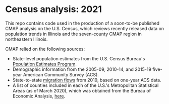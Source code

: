# Census analysis: 2021

This repo contains code used in the production of a soon-to-be published CMAP analysis on the U.S. Census, which reviews recently released data on population trends in Illinois and the seven-county CMAP region in northeastern Illinois.

CMAP relied on the following sources:
- State-level population estimates from the U.S. Census Bureau's [Population Estimates Program](https://www.census.gov/programs-surveys/popest.html).
- Demographic information from the 2005-09, 2010-14, and 2015-19 five-year American Community Survey (ACS).
- State-to-state [migration flows](https://www.census.gov/data/tables/time-series/demo/geographic-mobility/state-to-state-migration.html) from 2019, based on one-year ACS data.
- A list of counties included in each of the U.S.'s Metropolitan Statistical Areas (as of March 2020), which was obtained from the Bureau of Economic Analysis, [here](https://apps.bea.gov/regional/docs/msalist.cfm).
